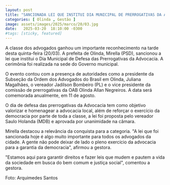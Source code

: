 ```yaml
---
layout: post
title: "SANCIONADA LEI QUE INSTITUI DIA MUNICIPAL DE PRERROGATIVAS DA ADVOCACIA"
categories: [ Olinda , Gestão ]
image: assets/images/2025/marco/20/03.jpg
date:   2025-03-20  18:10:00 -0300
#tags: [sticky, featured]
---
```

A classe dos advogados ganhou um importante reconhecimento na tarde desta quinta-feira (20/03). A prefeita de Olinda, Mirella (PSD), sancionou a lei que institui o Dia Municipal de Defesa das Prerrogativas da Advocacia. A cerimônia foi realizada na sede do Governo municipal. 

O evento contou com a presença de autoridades como a presidente da Subseção da Ordem dos Advogados do Brasil em Olinda, Juliana Magalhães, o vereador Jadilson Bombeiro (PL) e o vice presidente da comissão de prerrogativas da OAB Olinda Allan Negreiros. A data será comemorada anualmente, em 11 de agosto.

O dia de defesa das prerrogativas da Advocacia tem como objetivo valorizar e homenagear a advocacia local, além de reforçar o exercício da democracia por parte de toda a classe, a lei foi proposta pelo vereador Saulo Holanda (MDB) e aprovada por unanimidade na câmara.

Mirella destacou a relevância da conquista para a categoria. "A lei que foi sancionada hoje é algo muito importante para todos os advogados da cidade. A gente não pode deixar de lado o pleno exercício da advocacia para a garantia da democracia", afirmou a gestora.

"Estamos aqui para garantir direitos e fazer leis que mudem e pautem a vida da sociedade em busca do bem comum e justiça social", comentou a gestora.

Foto: Arquimedes Santos